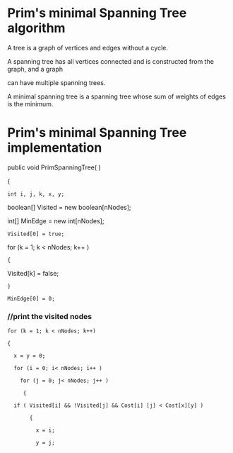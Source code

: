 # Prim's minimal Spanning Tree algorithm

  A tree is a graph of vertices and edges without a cycle.
  
  A spanning tree has all vertices connected and is constructed from the graph, and a graph
  
  can have multiple spanning trees.
  
  A minimal spanning tree is a spanning tree whose sum of weights of edges is the
  minimum.
  
# Prim's minimal Spanning Tree implementation  
 
public void PrimSpanningTree( )

  {
  
    int i, j, k, x, y;
    
  boolean[] Visited = new boolean[nNodes];
  
  int[] MinEdge = new int[nNodes];
  
    Visited[0] = true;
    
   for (k = 1; k < nNodes; k++ )
   
    {
    
   Visited[k] = false;
   
    }
    
    MinEdge[0] = 0;
    
  ### //print the visited nodes
  
    for (k = 1; k < nNodes; k++)
    
    {
    
      x = y = 0;
      
      for (i = 0; i< nNodes; i++ )
      
        for (j = 0; j< nNodes; j++ )
        
         {
         
      if ( Visited[i] && !Visited[j] && Cost[i] [j] < Cost[x][y] )
      
           {
           
             x = i;
             
             y = j;
    
    
